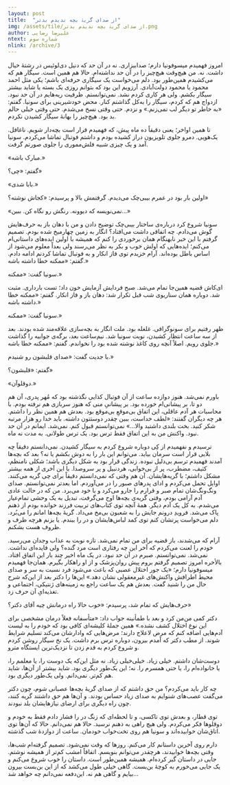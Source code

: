 ```yaml
---
layout: post
title:  "از صدای گریۀ بچه ندیدم بدتر"
img: /assets/tile/از صدای گریۀ بچه ندیدم بدتر.png
author: علیرضا رضایی
ntext: شماره سوم
nlink: /archive/3
---
```


امروز فهمیدم میسوفونیا دارم؛ صدابیزاری. نه در آن حد که دنیل دی‌لوئیس در رشتۀ خیال داشت. نه. من هیچ‌وقت هیچ‌چیز را در آن حد نداشته‌ام. حالا هم همین است. سیگار هم که می‌کشیدم همین‌طور بود. دلم می‌خواست یک سیگاری حرفه‌ای باشم؛ یکی مثل احمد محمود یا محمود دولت‌آبادی. آرزویم این بود که بتوانم روزی یک بسته یا شاید بیشتر سیگار بکشم. ولی هر کاری کردم نشد. نمی‌توانستم. ظرفیت ریه‌هایم در آن حد نبود. ازدواج هم که کردم، سیگار را به‌کل گذاشتم کنار. محض خودشیرینی برای سونیا. گفتم: «به خاطر تو دیگر لب نمی‌زنم.» و نزدم. حتی وقتی نسخ می‌شدم. حتی وقتی خیلی حالم بد بود. هیچ‌چیز را بهانۀ سیگار کشیدن نکردم.

تا همین اواخر؛ یعنی دقیقاً ده ماه پیش، که فهمیدم قرار است بچه‌دار شویم. ناغافل. یک‌هویی. دمرو جلوی تلویزیون دراز کشیده بودم و داشتم فوتبال تماشا می‌کردم. سونیا آمد و یک چیزی شبیه فلش‌مموری را جلوی صورتم گرفت.

 «مبارک باشه.»

 گفتم: «چی؟»

 «بابا شدی.»
 

اولین بار بود در عمرم بیبی‌چک می‌دیدم. گرفتمش بالا و پرسیدم: «کجاش نوشته؟»

 «نمی‌نویسه که دیوونه. رنگش رو نگاه کن. ببین...»

سونیا شروع کرد درباره‌ی ساختار بیبی‌چک توضیح دادن و من با دهان باز به حرف‌هایش گوش می‌دادم. چه اتفاقی داشت می‌افتاد؟ انگار به زمین چهارمیخ شده بودم. تصمیم گرفتم با این خبر نابهنگام همان برخوردی را کنم که همیشه با اولین ایده‌های داستانی‌ام می‌کنم؛ ایده‌هایی که اولش خوب و بکر به نظر می‌رسند ولی بعداً معلوم می‌شود از اساس باطل بوده‌اند. آرام خزیدم توی فاز انکار و به فوتبال تماشا کردنم ادامه دادم. گفتم: «ممکنه خطا داشته باشه.»

 سونیا گفت: «ممکنه.»

ای‌کاش قضیه همین‌جا تمام می‌شد. صبح فردایش آزمایش خون داد؛ تست بارداری. مثبت شد. دوباره همان سناریوی شب قبل تکرار شد: دهان باز و فاز انکار. گفتم: «ممکنه خطا داشته باشه.»

 سونیا گفت: «ممکنه.»

ظهر رفتیم برای سونوگرافی. غلغله بود. ملت انگار به بچه‌سازی علاقه‌مند شده بودند. بعد از سه ساعت انتظار کشیدن، نوبت سونیا شد. نیم‌ساعت بعد، برگه‌ی جوابیه را گذاشت جلوی رویم. اصلاً آنچه روی کاغذ نوشته شده بود را نخواندم. گفتم: «ممکنه خطا باشه.»

 با جدیت گفت: «صدای قلبشون رو شنیدم.»

 گفتم: «قلبشون؟»

 «دوقلوآن.»

باورم نمی‌شد. هنوز دوازده ساعت از آن فوتبال کذایی نگذشته بود که مُهر پدری، آن هم دو تا، بر پیشانی‌ام خورده بود. بر پیشانیِ منی که هنوز سربازی هم نرفته بودم. با محاسبات هر آدم عاقلی، این اتفاق بی‌موقعِ بی‌موقع بود. بعدش هم همین نظر را داشتم. هر چه دیگران گفتند: «لطف خداست، ببین چقدر دوستتون داشته. باید خدا رو هزار مرتبه شکر کنید. بخت بلندی داشتید والا...» نمی‌توانستم قبول کنم. نمی‌شد. ایمانم در آن حد نبود. واکنش من به این اتفاق فقط ترس بود. یک ترس طولانی. به مدت نه ماه.

ترسیدم و نفهمیدم از کِی دوباره شروع کردم به سیگار کشیدن. نمی‌دانستم دقیقاً چه بلایی قرار است سرمان بیاید. می‌توانم این بار را به دوش بکشم یا نه؟ بعد که بچه‌ها آمدند فهمیدم ترسم بی‌دلیل نبوده. زندگی قرار بود به شکل دیگری باشد؛ شکلی نامنظم، کثیف، مضطرب، پر از بی‌خوابی، هردنبیل و پر سروصدا. با این آخری از همه بیشتر مشکل داشتم؛ با گریه‌هایشان. آن هم وقتی که نمی‌دانستم دقیقاً برای چی گریه می‌کنند.
اوایل تحمل می‌کردم و ادای پدرهای صبور را در می‌آوردم. اما بعدتر نمی‌توانستم. صدای ونگ‌ونگ‌شان تمام صبر و قرارم را جارو می‌کرد و با خود می‌برد. من که در حالت عادی آدم آرامی بودم، وقتی گریه‌ی بچه‌ها اوج می‌گرفت، تبدیل به یک وحشی تمام‌عیار می‌شدم. به کل یک آدم دیگر. همۀ آنچه توی کتاب‌های تربیت فرزند خوانده بودم از ذهنم پاک می‌شد. فرویدِ درونم جایش را به شعبون بی‌مخ می‌داد. گریۀ بچه‌ها امانم را می‌بُرد. دلم می‌خواست پرتشان کنم توی کمد لباس‌هایشان و در را ببندم. یا بزنم هرچه ظرف و ظروف هست بشکنم.

آرام که می‌شدند، باز قضیه برای من تمام نمی‌شد. تازه نوبت به عذاب وجدان می‌رسید. خودم را لعنت می‌کردم که آخر این چه رفتاری است مرد گنده؟ ولی فایده‌ای نداشت. نمی‌شد. نمی‌توانستم. صبرم در آن حد نبود. در یک ماه اخیر چند بار این اتفاق افتاد. بالأخره امروز تصمیم گرفتم بروم پیش روان‌پزشک و از او راهکار بگیرم. همان‌جا فهمیدم میسوفونیا دارم؛ «یک جور اختلال عصبی که باعث می‌شود فرد نسبت به سر و صدای محیط اطرافش واکنش‌های غیرمعقولی نشان دهد.» این‌ها را دکتر بعد از این‌که شرح حال من را شنید گفت. بعدش هم یک ساعت راجع به زمینه‌های ژنتیکی، اجتماعی و تغذیه‌ایِ آن حرف زد.

حرف‌هایش که تمام شد، پرسیدم: «خوب حالا راه درمانش چیه آقای دکتر؟»

 دکتر کمی من‌من کرد و بعد با طمأنینه جواب داد: «متأسفانه فعلاً درمان مشخصی برای این نوع اختلال کشف نشده.»
همین جملۀ کلیشه‌ای کافی بود که خودم را به لیست آدم‌هایی اضافه کنم که مرض لاعلاج دارند؛ مرض‌هایی که وادارشان می‌کند تسلیم شرایط شوند. از مطب دکتر که آمدم بیرون، دوباره ترس برم داشت. یک نخ سیگار روشن کردم و شروع کردم به قدم زدن تا نزدیک‌ترین ایستگاه مترو.

دوست‌شان داشتم. خیلی زیاد. خیلی‌خیلی زیاد. نه مثل این‌که یک دوست را، یا معلمم را، یا خانواده‌ام را، یا حتی همسرم را. نه؛ این یک‌طور دیگری بود. شاید بیشتر از آن‌ها، شاید هم کم‌تر. نمی‌دانم. ولی یک‌طور دیگری بود.

چه کار باید می‌کردم؟ من حق داشتم که از صدای گریۀ بچه‌ها عصبانی شوم، چون دکتر می‌گفت عصب‌های شنوایم به صدای زیاد حساس بودند. و آن‌ها هم حق داشتند گریه کنند، چون راه دیگری برای ارضای نیازهایشان بلد نبودند.

توی قطار، و بعدش توی تاکسی، و تا لحظه‌ای که زنگ در را فشار دادم فقط به خودم و دوقلوها فکر می‌کردم. ولی هیچ راهی به ذهنم نرسید. حالا هم نمی‌دانم. حالا که آن‌ها توی اتاق‌شان خوابیده‌اند و سونیا هم روی تخت‌خواب خودمان. ساعت از دوازدۀ شب گذشته.

دارم روی آخرین داستانم کار می‌کنم. روزها که وقت نمی‌شود. تصمیم گرفته‌ام شب‌ها، وقتی بچه‌ها خوابیدند، هرچقدر می‌توانم بنویسم. اتفاقاً امشب کم‌تر از همیشه نوشتم. جایی در داستان گیر کرده‌ام. همیشه همین‌طور است. داستان را خوب شروع می‌کنم و یک جایی می‌خورم به کوچۀ بن‌بست. گاهی خیلی طول می‌کشد که از این بن‌بست بیرون بیایم و گاهی هم نه. این‌دفعه نمی‌دانم چه خواهد شد…
